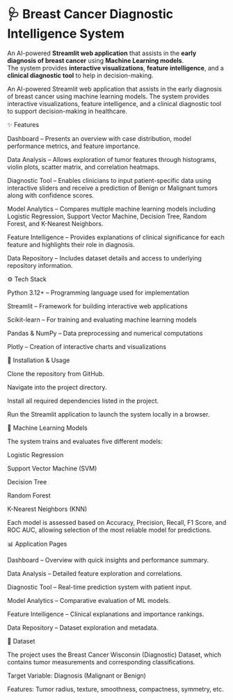 # 🩺 Breast Cancer Diagnostic Intelligence System  

An AI-powered **Streamlit web application** that assists in the **early diagnosis of breast cancer** using **Machine Learning models**.  
The system provides **interactive visualizations**, **feature intelligence**, and a **clinical diagnostic tool** to help in decision-making.  

An AI-powered Streamlit web application that assists in the early diagnosis of breast cancer using machine learning models.
The system provides interactive visualizations, feature intelligence, and a clinical diagnostic tool to support decision-making in healthcare.

✨ Features

Dashboard – Presents an overview with case distribution, model performance metrics, and feature importance.

Data Analysis – Allows exploration of tumor features through histograms, violin plots, scatter matrix, and correlation heatmaps.

Diagnostic Tool – Enables clinicians to input patient-specific data using interactive sliders and receive a prediction of Benign or Malignant tumors along with confidence scores.

Model Analytics – Compares multiple machine learning models including Logistic Regression, Support Vector Machine, Decision Tree, Random Forest, and K-Nearest Neighbors.

Feature Intelligence – Provides explanations of clinical significance for each feature and highlights their role in diagnosis.

Data Repository – Includes dataset details and access to underlying repository information.

⚙️ Tech Stack

Python 3.12+ – Programming language used for implementation

Streamlit – Framework for building interactive web applications

Scikit-learn – For training and evaluating machine learning models

Pandas & NumPy – Data preprocessing and numerical computations

Plotly – Creation of interactive charts and visualizations

🚀 Installation & Usage

Clone the repository from GitHub.

Navigate into the project directory.

Install all required dependencies listed in the project.

Run the Streamlit application to launch the system locally in a browser.

🧠 Machine Learning Models

The system trains and evaluates five different models:

Logistic Regression

Support Vector Machine (SVM)

Decision Tree

Random Forest

K-Nearest Neighbors (KNN)

Each model is assessed based on Accuracy, Precision, Recall, F1 Score, and ROC AUC, allowing selection of the most reliable model for predictions.

📊 Application Pages

Dashboard – Overview with quick insights and performance summary.

Data Analysis – Detailed feature exploration and correlations.

Diagnostic Tool – Real-time prediction system with patient input.

Model Analytics – Comparative evaluation of ML models.

Feature Intelligence – Clinical explanations and importance rankings.

Data Repository – Dataset exploration and metadata.

📌 Dataset

The project uses the Breast Cancer Wisconsin (Diagnostic) Dataset, which contains tumor measurements and corresponding classifications.

Target Variable: Diagnosis (Malignant or Benign)

Features: Tumor radius, texture, smoothness, compactness, symmetry, etc.
